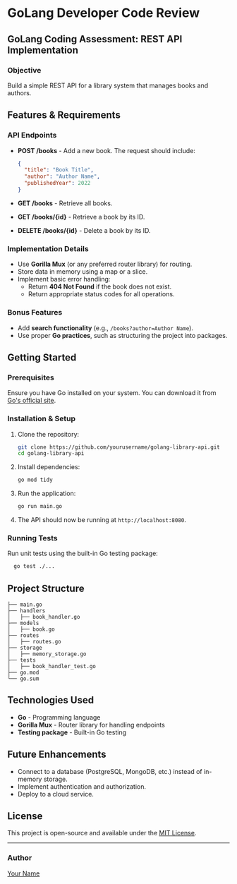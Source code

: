 # GoLang Developer Code Review

## GoLang Coding Assessment: REST API Implementation

### Objective
Build a simple REST API for a library system that manages books and authors.

## Features & Requirements

### API Endpoints

- **POST /books** - Add a new book. The request should include:

  ```json
  {
    "title": "Book Title",
    "author": "Author Name",
    "publishedYear": 2022
  }
  ```

- **GET /books** - Retrieve all books.
- **GET /books/{id}** - Retrieve a book by its ID.
- **DELETE /books/{id}** - Delete a book by its ID.

### Implementation Details

- Use **Gorilla Mux** (or any preferred router library) for routing.
- Store data in memory using a map or a slice.
- Implement basic error handling:
  - Return **404 Not Found** if the book does not exist.
  - Return appropriate status codes for all operations.

### Bonus Features

- Add **search functionality** (e.g., `/books?author=Author Name`).
- Use proper **Go practices**, such as structuring the project into packages.

## Getting Started

### Prerequisites

Ensure you have Go installed on your system. You can download it from [Go's official site](https://golang.org/dl/).

### Installation & Setup

1. Clone the repository:
   ```sh
   git clone https://github.com/yourusername/golang-library-api.git
   cd golang-library-api
   ```

2. Install dependencies:
   ```sh
   go mod tidy
   ```

3. Run the application:
   ```sh
   go run main.go
   ```

4. The API should now be running at `http://localhost:8080`.

### Running Tests

Run unit tests using the built-in Go testing package:
```sh
  go test ./...
```

## Project Structure

```
├── main.go
├── handlers
│   ├── book_handler.go
├── models
│   ├── book.go
├── routes
│   ├── routes.go
├── storage
│   ├── memory_storage.go
├── tests
│   ├── book_handler_test.go
├── go.mod
└── go.sum
```

## Technologies Used
- **Go** - Programming language
- **Gorilla Mux** - Router library for handling endpoints
- **Testing package** - Built-in Go testing

## Future Enhancements
- Connect to a database (PostgreSQL, MongoDB, etc.) instead of in-memory storage.
- Implement authentication and authorization.
- Deploy to a cloud service.

## License
This project is open-source and available under the [MIT License](LICENSE).

---
### Author
[Your Name](https://github.com/yourusername)
